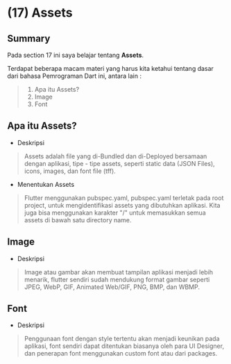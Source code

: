 # **(17) Assets**

## **Summary**

Pada section 17 ini saya belajar tentang **Assets**.

Terdapat beberapa macam materi yang harus kita ketahui tentang dasar dari bahasa Pemrograman Dart ini, antara lain :
>
> 1. Apa itu Assets?
> 2. Image
> 3. Font

## **Apa itu Assets?**

- Deskripsi

> Assets adalah file yang di-Bundled dan di-Deployed bersamaan dengan aplikasi, tipe - tipe assets, seperti static data (JSON Files), icons, images, dan font file (tff).

- Menentukan Assets

> Flutter menggunakan pubspec.yaml, pubspec.yaml terletak pada root project, untuk mengidentifikasi assets yang dibutuhkan aplikasi. Kita juga bisa menggunakan karakter "/" untuk memasukkan semua assets di bawah satu directory name.

## **Image**

- Deskripsi

> Image atau gambar akan membuat tampilan aplikasi menjadi lebih menarik, flutter sendiri sudah mendukung format gambar seperti JPEG, WebP, GIF, Animated Web/GIF, PNG, BMP, dan WBMP.

## **Font**

- Deskripsi

> Penggunaan font dengan style tertentu akan menjadi keunikan pada aplikasi, font sendiri dapat ditentukan biasanya oleh para UI Designer, dan penerapan font menggunakan custom font atau dari packages.
